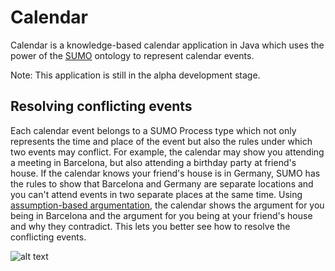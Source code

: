 Calendar
========

Calendar is a knowledge-based calendar application in Java which uses the power of the [SUMO](http://www.adampease.org/OP/) ontology to represent calendar events.

Note: This application is still in the alpha development stage.

Resolving conflicting events
----------------------------

Each calendar event belongs to a SUMO Process type which not only represents the time and place of the event but also the rules under which two events may conflict.
For example, the calendar may show you attending a meeting in Barcelona, but also attending a birthday party at friend's house. If the calendar knows your friend's house is in Germany,
SUMO has the rules to show that Barcelona and Germany are separate locations and you can't attend events in two separate places at the same time. Using
[assumption-based argumentation](http://www.doc.ic.ac.uk/%7Eft/publications.html), the calendar shows the argument for you being in Barcelona and the argument for
you being at your friend's house and why they contradict. This lets you better see how to resolve the conflicting events.

![alt text](https://github.com/ontologyportal/Calendar/raw/master/doc/main-screen-shot.png "Main screen shot")
